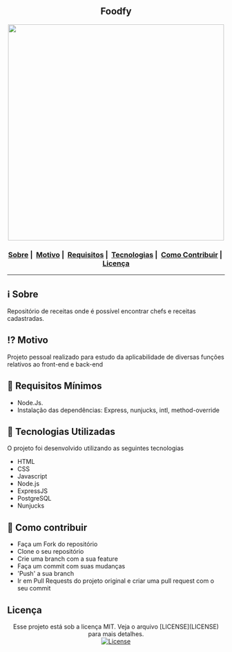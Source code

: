 <h2 align="center">Foodfy</h2>

<p align="center">
  <img src="https://i.ibb.co/T4dfQr5/site.png" width="500" heigth="500">
</p>

<h3 align="center">
  <a href="#information_source-sobre">Sobre</a>&nbsp;|&nbsp;
  <a href="#interrobang-motivo">Motivo</a>&nbsp;|&nbsp;
  <a href="#seedling-requisitos-mínimos">Requisitos</a>&nbsp;|&nbsp;
  <a href="#rocket-tecnologias-utilizadas">Tecnologias</a>&nbsp;|&nbsp;
  <a href="#link-como-contribuir">Como Contribuir</a>&nbsp;|&nbsp;
  <a href="#licença">Licença</a>
</h3>

___


## :information_source: Sobre

Repositório de receitas onde é possível encontrar chefs e receitas cadastradas. 


## :interrobang: Motivo

Projeto pessoal realizado para estudo da aplicabilidade de diversas funções relativos ao front-end e back-end



## :seedling: Requisitos Mínimos

- Node.Js.
- Instalação das dependências: Express, nunjucks, intl, method-override

## :rocket: Tecnologias Utilizadas 

O projeto foi desenvolvido utilizando as seguintes tecnologias

- HTML
- CSS
- Javascript
- Node.js
- ExpressJS
- PostgreSQL
- Nunjucks

## :link: Como contribuir 

- Faça um Fork do repositório
- Clone o seu repositório
- Crie uma branch com a sua feature
- Faça um commit com suas mudanças
- 'Push' a sua branch
- Ir em Pull Requests do projeto original e criar uma pull request com o seu commit

## Licença 

<p align="center">
  Esse projeto está sob a licença MIT. Veja o arquivo [LICENSE](LICENSE) para mais detalhes. </br>
  <a href="LICENSE">
    <img alt="License" src="https://img.shields.io/badge/license-MIT-%23F8952D">
  </a>
</p>
